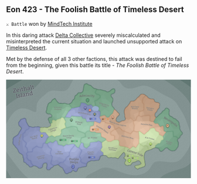 ## Eon 423 - The Foolish Battle of Timeless Desert

`⚔️ Battle` won by [MindTech Institute](../refs/mindtech_institute.md)

In this daring attack [Delta Collective](../refs/delta_collective.md) severely miscalculated and misinterpreted the current situation and launched unsupported attack on [Timeless Desert](../refs/timeless_desert.md).

Met by the defense of all 3 other factions, this attack was destined to fail from the beginning, given this battle its title - _The Foolish Battle of Timeless Desert_.

![Battle Map](../timeline/map/eon0423.png)